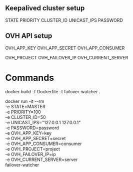 ## Keepalived cluster setup

STATE
PRIORITY
CLUSTER_ID
UNICAST_IPS
PASSWORD

## OVH API setup

OVH_APP_KEY
OVH_APP_SECRET
OVH_APP_CONSUMER

OVH_PROJECT
OVH_FAILOVER_IP
OVH_CURRENT_SERVER

# Commands

docker build -f Dockerfile -t failover-watcher .

docker run -it --rm \
       -e STATE=MASTER \
       -e PRIORITY=100 \
       -e CLUSTER_ID=50 \
       -e UNICAST_IPS="127.0.0.1 127.0.0.1" \
       -e PASSWORD=password \
       -e OVH_APP_KEY=key \
       -e OVH_APP_SECRET=secret \
       -e OVH_APP_CONSUMER=consumer \
       -e OVH_PROJECT=project \
       -e OVH_FAILOVER_IP=ip \
       -e OVH_CURRENT_SERVER=server \
       failover-watcher
